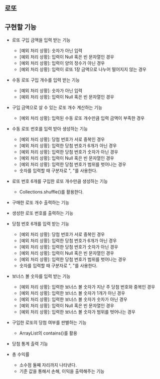 ## 로또

## 구현할 기능

- 로또 구입 금액을 입력 받는 기능
    - [예외 처리 상황]: 숫자가 아닌 입력
    - [예외 처리 상황]: 입력이 Null 혹은 빈 문자열인 경우
    - [예외 처리 상황]: 입력이 양의 정수가 아닌 경우
    - [예외 처리 상황]: 입력이 로또 1장 금액으로 나누어 떨어지지 않는 경우

- 수동 로또 구입 개수를 입력 받는 기능
    - [예외 처리 상황]: 숫자가 아닌 입력
    - [예외 처리 상황]: 입력이 Null 혹은 빈 문자열인 경우

- 구입 금액으로 살 수 있는 로또 개수 계산하는 기능
    - [예외 처리 상황]: 입력된 수동 로또 개수만큼 입력 금액이 부족한 경우

- 수동 로또 번호를 입력 받아 생성하는 기능
    - [예외 처리 상황]: 당첨 번호가 서로 중복인 경우
    - [예외 처리 상황]: 입력한 당첨 번호가 6개가 아닌 경우
    - [예외 처리 상황]: 입력한 당첨 번호가 숫자가 아닌 경우
    - [예외 처리 상황]: 입력이 Null 혹은 빈 문자열인 경우
    - [예외 처리 상황]: 입력한 당첨 번호가 범위를 벗어나는 경우
    - 숫자를 입력할 때 구분자로 ", "를 사용한다.

- 로또 번호 6개를 구입한 로또 개수만큼 생성하는 기능
    - Collections.shuffle()를 활용한다.

- 구매한 로또 개수 출력하는 기능

- 생성한 로또 번호를 출력하는 기능

- 당첨 번호 6개를 입력 받는 기능
    - [예외 처리 상황]: 당첨 번호가 서로 중복인 경우
    - [예외 처리 상황]: 입력한 당첨 번호가 6개가 아닌 경우
    - [예외 처리 상황]: 입력한 당첨 번호가 숫자가 아닌 경우
    - [예외 처리 상황]: 입력이 Null 혹은 빈 문자열인 경우
    - [예외 처리 상황]: 입력한 당첨 번호가 범위를 벗어나는 경우
    - 숫자를 입력할 때 구분자로 ", "를 사용한다.

- 보너스 볼 숫자를 입력 받는 기능
    - [예외 처리 상황]: 입력한 보너스 볼 숫자가 지난 주 당첨 번호와 중복인 경우
    - [예외 처리 상황]: 입력한 보너스 볼 숫자가 1개가 아닌 경우
    - [예외 처리 상황]: 입력한 보너스 볼 숫자가 숫자가 아닌 경우
    - [예외 처리 상황]: 입력이 Null 혹은 빈 문자열인 경우
    - [예외 처리 상황]: 입력한 보너스 볼 숫자가 범위를 벗어나는 경우


- 구입한 로또의 당첨 여부를 판별하는 기능
    - ArrayList의 contains()를 활용

- 당첨 통계 출력 기능

- 총 수익률
    - 소수점 둘째 자리까지 나타낸다.
    - 기준 값을 통해서 손해, 이익을 출력해주는 기능

